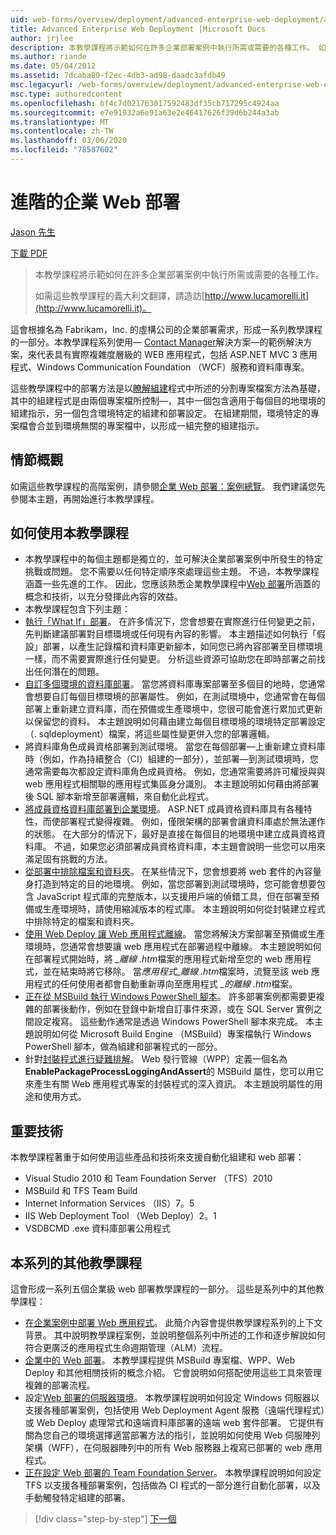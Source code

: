 ```yaml
---
uid: web-forms/overview/deployment/advanced-enterprise-web-deployment/advanced-enterprise-web-deployment
title: Advanced Enterprise Web Deployment |Microsoft Docs
author: jrjlee
description: 本教學課程將示範如何在許多企業部署案例中執行所需或需要的各種工作。 如需義大利 translati 。
ms.author: riande
ms.date: 05/04/2012
ms.assetid: 7dcaba80-f2ec-4db3-ad98-daadc3afdb49
msc.legacyurl: /web-forms/overview/deployment/advanced-enterprise-web-deployment/advanced-enterprise-web-deployment
msc.type: authoredcontent
ms.openlocfilehash: bf4c7d021763017592483df35cb717295c4924aa
ms.sourcegitcommit: e7e91932a6e91a63e2e46417626f39d6b244a3ab
ms.translationtype: MT
ms.contentlocale: zh-TW
ms.lasthandoff: 03/06/2020
ms.locfileid: "78587602"
---
```

# <a name="advanced-enterprise-web-deployment"></a>進階的企業 Web 部署

[Jason 先生](https://github.com/jrjlee)

[下載 PDF](https://msdnshared.blob.core.windows.net/media/MSDNBlogsFS/prod.evol.blogs.msdn.com/CommunityServer.Blogs.Components.WeblogFiles/00/00/00/63/56/8130.DeployingWebAppsInEnterpriseScenarios.pdf)

> 本教學課程將示範如何在許多企業部署案例中執行所需或需要的各種工作。
> 
> 如需這些教學課程的義大利文翻譯，請造訪[http://www.lucamorelli.it](http://www.lucamorelli.it)。

這會根據名為 Fabrikam，Inc. 的虛構公司的企業部署需求，形成一系列教學課程的一部分。本教學課程系列使用&#x2014; [Contact Manager](../web-deployment-in-the-enterprise/the-contact-manager-solution.md)解決方案&#x2014;的範例解決方案，來代表具有實際複雜度層級的 WEB 應用程式，包括 ASP.NET MVC 3 應用程式、Windows Communication Foundation （WCF）服務和資料庫專案。

這些教學課程中的部署方法是以[瞭解組建](../web-deployment-in-the-enterprise/understanding-the-build-process.md)程式中所述的分割專案檔案方法為基礎，其中的組建程式是由兩個專案檔所控制&#x2014;，其中一個包含適用于每個目的地環境的組建指示，另一個包含環境特定的組建和部署設定。 在組建期間，環境特定的專案檔會合並到環境無關的專案檔中，以形成一組完整的組建指示。

## <a name="scenario-overview"></a>情節概觀

如需這些教學課程的高階案例，請參閱[企業 Web 部署：案例總覽](../deploying-web-applications-in-enterprise-scenarios/enterprise-web-deployment-scenario-overview.md)。 我們建議您先參閱本主題，再開始進行本教學課程。

## <a name="how-to-use-this-tutorial"></a>如何使用本教學課程

- 本教學課程中的每個主題都是獨立的，並可解決企業部署案例中所發生的特定挑戰或問題。 您不需要以任何特定順序來處理這些主題。 不過，本教學課程涵蓋一些先進的工作。 因此，您應該熟悉企業教學課程中[Web 部署](../web-deployment-in-the-enterprise/web-deployment-in-the-enterprise.md)所涵蓋的概念和技術，以充分發揮此內容的效益。
- 本教學課程包含下列主題：
- [執行「What If」部署](performing-a-what-if-deployment.md)。 在許多情況下，您會想要在實際進行任何變更之前，先判斷建議部署對目標環境或任何現有內容的影響。 本主題描述如何執行「假設」部署，以產生記錄檔和資料庫更新腳本，如同您已將內容部署至目標環境一樣，而不需要實際進行任何變更。 分析這些資源可協助您在即時部署之前找出任何潛在的問題。
- [自訂多個環境的資料庫部署](customizing-database-deployments-for-multiple-environments.md)。 當您將資料庫專案部署至多個目的地時，您通常會想要自訂每個目標環境的部署屬性。 例如，在測試環境中，您通常會在每個部署上重新建立資料庫，而在預備或生產環境中，您很可能會進行累加式更新以保留您的資料。 本主題說明如何藉由建立每個目標環境的環境特定部署設定（. sqldeployment）檔案，將這些屬性變更併入您的部署邏輯。
- 將資料庫角色成員資格部署到測試環境。 當您在每個部署&#x2014;上重新建立資料庫時（例如，作為持續整合（CI）組建的一部分），並部署&#x2014;到測試環境時，您通常需要每次都設定資料庫角色成員資格。 例如，您通常需要將許可權授與與 web 應用程式相關聯的應用程式集區身分識別。 本主題說明如何藉由將部署後 SQL 腳本新增至部署邏輯，來自動化此程式。
- [將成員資格資料庫部署到企業環境](deploying-membership-databases-to-enterprise-environments.md)。 ASP.NET 成員資格資料庫具有各種特性，而使部署程式變得複雜。 例如，僅限架構的部署會讓資料庫處於無法運作的狀態。 在大部分的情況下，最好是直接在每個目的地環境中建立成員資格資料庫。 不過，如果您必須部署成員資格資料庫，本主題會說明一些您可以用來滿足固有挑戰的方法。
- [從部署中排除檔案和資料夾](excluding-files-and-folders-from-deployment.md)。 在某些情況下，您會想要將 web 套件的內容量身打造到特定的目的地環境。 例如，當您部署到測試環境時，您可能會想要包含 JavaScript 程式庫的完整版本，以支援用戶端的偵錯工具，但在部署至預備或生產環境時，請使用縮減版本的程式庫。 本主題說明如何從封裝建立程式中排除特定的檔案和資料夾。
- [使用 Web Deploy 讓 Web 應用程式離線](taking-web-applications-offline-with-web-deploy.md)。 當您將解決方案部署至預備或生產環境時，您通常會想要讓 web 應用程式在部署過程中離線。 本主題說明如何在部署程式開始時，將 *\_離線 .htm*檔案的應用程式新增至您的 web 應用程式，並在結束時將它移除。 當*應用程式\_離線 .htm*檔案時，流覽至該 web 應用程式的任何使用者都會自動重新導向至應用程式 *\_的離線 .htm*檔案。
- [正在從 MSBuild 執行 Windows PowerShell 腳本](running-windows-powershell-scripts-from-msbuild-project-files.md)。 許多部署案例都需要更複雜的部署後動作，例如在登錄中新增自訂事件來源，或在 SQL Server 實例之間設定複寫。 這些動作通常是透過 Windows PowerShell 腳本來完成。 本主題說明如何從 Microsoft Build Engine （MSBuild）專案檔執行 Windows PowerShell 腳本，做為組建和部署程式的一部分。
- 針對[封裝程式進行疑難排解](troubleshooting-the-packaging-process.md)。 Web 發行管線（WPP）定義一個名為**EnablePackageProcessLoggingAndAssert**的 MSBuild 屬性，您可以用它來產生有關 Web 應用程式專案的封裝程式的深入資訊。 本主題說明屬性的用途和使用方式。

## <a name="key-technologies"></a>重要技術

本教學課程著重于如何使用這些產品和技術來支援自動化組建和 web 部署：

- Visual Studio 2010 和 Team Foundation Server （TFS）2010
- MSBuild 和 TFS Team Build
- Internet Information Services （IIS）7。5
- IIS Web Deployment Tool （Web Deploy）2。1
- VSDBCMD .exe 資料庫部署公用程式

## <a name="other-tutorials-in-this-series"></a>本系列的其他教學課程

這會形成一系列五個企業級 web 部署教學課程的一部分。 這些是系列中的其他教學課程：

- [在企業案例中部署 Web 應用程式](../deploying-web-applications-in-enterprise-scenarios/deploying-web-applications-in-enterprise-scenarios.md)。 此簡介內容會提供教學課程系列的上下文背景。 其中說明教學課程案例，並說明整個系列中所述的工作和逐步解說如何符合更廣泛的應用程式生命週期管理（ALM）流程。
- [企業中的 Web 部署](../web-deployment-in-the-enterprise/web-deployment-in-the-enterprise.md)。 本教學課程提供 MSBuild 專案檔、WPP、Web Deploy 和其他相關技術的概念介紹。 它會說明如何搭配使用這些工具來管理複雜的部署流程。
- 設定[Web 部署的伺服器環境](../configuring-server-environments-for-web-deployment/configuring-server-environments-for-web-deployment.md)。 本教學課程說明如何設定 Windows 伺服器以支援各種部署案例，包括使用 Web Deployment Agent 服務（遠端代理程式）或 Web Deploy 處理常式和遠端資料庫部署的遠端 web 套件部署。 它提供有關為您自己的環境選擇適當部署方法的指引，並說明如何使用 Web 伺服陣列架構（WFF），在伺服器陣列中的所有 Web 服務器上複寫已部署的 web 應用程式。
- [正在設定 Web 部署的 Team Foundation Server](../configuring-team-foundation-server-for-web-deployment/configuring-team-foundation-server-for-web-deployment.md)。 本教學課程說明如何設定 TFS 以支援各種部署案例，包括做為 CI 程式的一部分進行自動化部署，以及手動觸發特定組建的部署。

> [!div class="step-by-step"]
> [下一個](performing-a-what-if-deployment.md)
